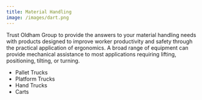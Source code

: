 ```yaml
---
title: Material Handling
image: /images/dart.png
---
```

Trust Oldham Group to provide the answers to your material handling needs with products designed to improve worker productivity and safety through the practical application of ergonomics. A broad range of equipment can provide mechanical assistance to  most applications requiring lifting, positioning, tilting, or turning.
<ul>
  <li>Pallet Trucks</li>
  <li>Platform Trucks</li>
  <li>Hand Trucks</li>
  <li>Carts</li>
</ul>
